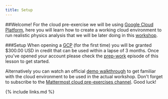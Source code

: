 ```yaml
---
title: Setup
---
```

##Welcome!
For the cloud pre-exercise we will be using [Google Cloud Platform](https://cloud.google.com), here you will learn how to create a working cloud environment to run realistic physics analysis that we will be later doing in this [workshop](https://cms-opendata-workshop.github.io/2022-08-01-cms-open-data-workshop/). 

###Setup
When opening a [GCP](https://cloud.google.com) (for the first time) you will be granted $300.00 USD in credit that can be used within a lapse of 3 months. Once you've opened your account please check the [prep-work](https://cms-opendata-workshop.github.io/workshop2022-lesson-introcloud/01-intro/index.html) episode of this lesson to get started.

Alternatively you can watch an official [demo walkthrough](https://youtu.be/RPO6zR12iUc) to get familiar with the cloud environment to be used in the actual workshop. Don't forget to subscribe to the [Mattermost cloud pre-exercises channel](https://mattermost.web.cern.ch/cmsodws2022/channels/cloud-pre-exercise). Good luck!

{% include links.md %}
